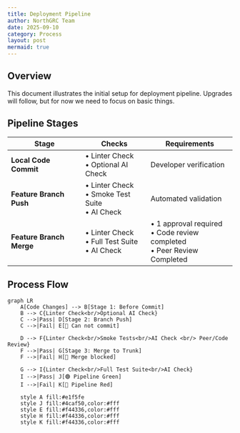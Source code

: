 ```yaml
---
title: Deployment Pipeline
author: NorthGRC Team
date: 2025-09-10
category: Process
layout: post
mermaid: true
---
```


## Overview

This document illustrates the initial setup for deployment pipeline. Upgrades will follow, but for now we need to focus on basic things.

## Pipeline Stages

| Stage | Checks | Requirements                                                             |
|-------|--------|--------------------------------------------------------------------------|
| **Local Code Commit** | • Linter Check<br>• Optional AI Check | Developer verification                                                   |
| **Feature Branch Push** | • Linter Check<br>• Smoke Test Suite<br>• AI Check | Automated validation                                                     |
| **Feature Branch Merge** | • Linter Check<br>• Full Test Suite<br>• AI Check | • 1 approval required<br>• Code review completed <br>• Peer Review Completed |

## Process Flow

```mermaid
graph LR
    A[Code Changes] --> B[Stage 1: Before Commit]
    B --> C{Linter Check<br/>Optional AI Check}
    C -->|Pass| D[Stage 2: Branch Push]
    C -->|Fail| E[🔴 Can not commit]
    
    D --> F{Linter Check<br/>Smoke Tests<br/>AI Check <br/> Peer/Code Review}
    F -->|Pass| G[Stage 3: Merge to Trunk]
    F -->|Fail| H[🔴 Merge blocked]
    
    G --> I{Linter Check<br/>Full Test Suite<br/>AI Check}
    I -->|Pass| J[🟢 Pipeline Green]
    I -->|Fail| K[🔴 Pipeline Red]
    
    style A fill:#e1f5fe
    style J fill:#4caf50,color:#fff
    style E fill:#f44336,color:#fff
    style H fill:#f44336,color:#fff
    style K fill:#f44336,color:#fff
```
